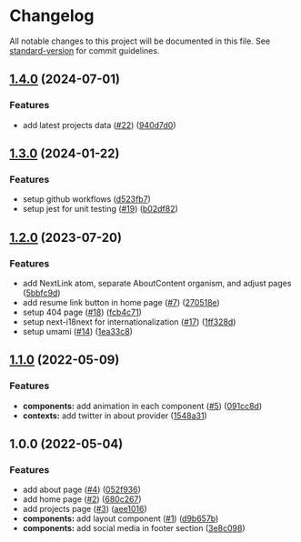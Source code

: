 # Changelog

All notable changes to this project will be documented in this file. See [standard-version](https://github.com/conventional-changelog/standard-version) for commit guidelines.

## [1.4.0](https://github.com/akmalhisyammm/akmalhisyam.my.id/compare/v1.3.0...v1.4.0) (2024-07-01)


### Features

* add latest projects data ([#22](https://github.com/akmalhisyammm/akmalhisyam.my.id/issues/22)) ([940d7d0](https://github.com/akmalhisyammm/akmalhisyam.my.id/commit/940d7d0ed5f3c6647b765c3460c293533ea871a5))

## [1.3.0](https://github.com/akmalhisyammm/akmalhisyam.my.id/compare/v1.2.0...v1.3.0) (2024-01-22)


### Features

* setup github workflows ([d523fb7](https://github.com/akmalhisyammm/akmalhisyam.my.id/commit/d523fb7352c2e76f590ef243fad901d8da16430b))
* setup jest for unit testing ([#19](https://github.com/akmalhisyammm/akmalhisyam.my.id/issues/19)) ([b02df82](https://github.com/akmalhisyammm/akmalhisyam.my.id/commit/b02df82b3094628ae67d361d7a91b084f3da4e74))

## [1.2.0](https://github.com/akmalhisyammm/akmalhisyam.my.id/compare/v1.1.0...v1.2.0) (2023-07-20)


### Features

* add NextLink atom, separate AboutContent organism, and adjust pages ([5bbfc9d](https://github.com/akmalhisyammm/akmalhisyam.my.id/commit/5bbfc9d96e1032e1b899618a59ee9901d74806eb))
* add resume link button in home page ([#7](https://github.com/akmalhisyammm/akmalhisyam.my.id/issues/7)) ([270518e](https://github.com/akmalhisyammm/akmalhisyam.my.id/commit/270518e2462d9ca662b7036a5ecc90b583f487ab))
* setup 404 page ([#18](https://github.com/akmalhisyammm/akmalhisyam.my.id/issues/18)) ([fcb4c71](https://github.com/akmalhisyammm/akmalhisyam.my.id/commit/fcb4c71f05cd47a8856312c6287eb0de42bf110e))
* setup next-i18next for internationalization ([#17](https://github.com/akmalhisyammm/akmalhisyam.my.id/issues/17)) ([1ff328d](https://github.com/akmalhisyammm/akmalhisyam.my.id/commit/1ff328d3099e0103b65084accea518d127fd78e9))
* setup umami ([#14](https://github.com/akmalhisyammm/akmalhisyam.my.id/issues/14)) ([1ea33c8](https://github.com/akmalhisyammm/akmalhisyam.my.id/commit/1ea33c8cbad029dc2eca1a2a500e0e614bb2a709))

## [1.1.0](https://github.com/akmalhisyammm/akmalhisyam.my.id/compare/v1.0.0...v1.1.0) (2022-05-09)


### Features

* **components:** add animation in each component ([#5](https://github.com/akmalhisyammm/akmalhisyam.my.id/issues/5)) ([091cc8d](https://github.com/akmalhisyammm/akmalhisyam.my.id/commit/091cc8da1bf2760aafc3e8da7b8dd642d9fba19e))
* **contexts:** add twitter in about provider ([1548a31](https://github.com/akmalhisyammm/akmalhisyam.my.id/commit/1548a3147b0dd433330be00c96e3acd277227ad9))

## 1.0.0 (2022-05-04)


### Features

* add about page ([#4](https://github.com/akmalhisyammm/akmalhisyam.my.id/issues/4)) ([052f936](https://github.com/akmalhisyammm/akmalhisyam.my.id/commit/052f93694e661c3d7807c9812763f1289d876f6f))
* add home page ([#2](https://github.com/akmalhisyammm/akmalhisyam.my.id/issues/2)) ([680c267](https://github.com/akmalhisyammm/akmalhisyam.my.id/commit/680c26768b4a630158ca48b3dc1fbbb1bee4aa07))
* add projects page ([#3](https://github.com/akmalhisyammm/akmalhisyam.my.id/issues/3)) ([aee1016](https://github.com/akmalhisyammm/akmalhisyam.my.id/commit/aee10161e361a3a13a169d8aaf1ddff7ce5f402f))
* **components:** add layout component ([#1](https://github.com/akmalhisyammm/akmalhisyam.my.id/issues/1)) ([d9b657b](https://github.com/akmalhisyammm/akmalhisyam.my.id/commit/d9b657bd86f7ad9eb8078744d559b25318e1abb6))
* **components:** add social media in footer section ([3e8c098](https://github.com/akmalhisyammm/akmalhisyam.my.id/commit/3e8c09839c796b64a48f0c470a04b112d8e016bc))
